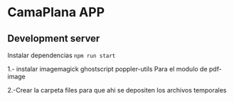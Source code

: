 # CamaPlana APP


## Development server

Instalar dependencias 
``
npm run start
``

1.- instalar imagemagick ghostscript poppler-utils Para el modulo de pdf-image 

2.-Crear la carpeta files para que ahi se depositen los archivos temporales